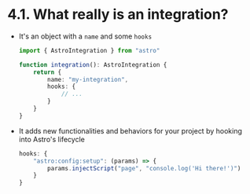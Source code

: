 # 4.1. What **really** is an integration?

- It's an object with a `name` and some `hooks`

    ```ts
    import { AstroIntegration } from "astro"

    function integration(): AstroIntegration {
        return {
            name: "my-integration",
            hooks: {
                // ...
            }
        }
    }
    ```

- It adds new functionalities and behaviors for your project by hooking into Astro's lifecycle

    ```ts
    hooks: {
        "astro:config:setup": (params) => {
            params.injectScript("page", "console.log('Hi there!')")
        }
    }
    ```